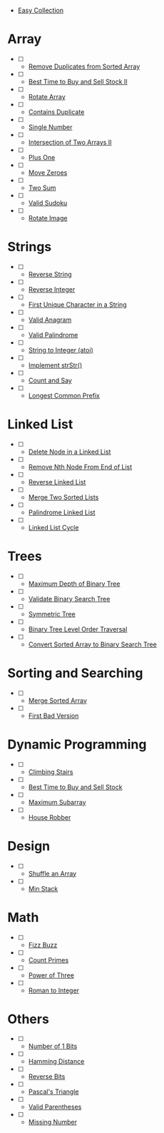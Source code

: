 * [Easy Collection](https://leetcode.com/explore/featured/card/top-interview-questions-easy)

# Array

* [ ] - [Remove Duplicates from Sorted Array](https://leetcode.com/problems/remove-duplicates-from-sorted-array)
* [ ] - [Best Time to Buy and Sell Stock II](https://leetcode.com/problems/best-time-to-buy-and-sell-stock-ii)
* [ ] - [Rotate Array](https://leetcode.com/problems/rotate-array)
* [ ] - [Contains Duplicate](https://leetcode.com/problems/contains-duplicate)
* [ ] - [Single Number](https://leetcode.com/problems/single-number)
* [ ] - [Intersection of Two Arrays II](https://leetcode.com/problems/intersection-of-two-arrays-ii)
* [ ] - [Plus One](https://leetcode.com/problems/plus-one)
* [ ] - [Move Zeroes](https://leetcode.com/problems/move-zeroes)
* [ ] - [Two Sum](https://leetcode.com/problems/two-sum)
* [ ] - [Valid Sudoku](https://leetcode.com/problems/valid-sudoku)
* [ ] - [Rotate Image](https://leetcode.com/problems/rotate-image)

# Strings

* [ ] - [Reverse String](https://leetcode.com/problems/reverse-string)
* [ ] - [Reverse Integer](https://leetcode.com/problems/reverse-integer)
* [ ] - [First Unique Character in a String](https://leetcode.com/problems/first-unique-character-in-a-string)
* [ ] - [Valid Anagram](https://leetcode.com/problems/valid-anagram)
* [ ] - [Valid Palindrome](https://leetcode.com/problems/valid-palindrome)
* [ ] - [String to Integer (atoi)](https://leetcode.com/problems/string-to-integer-atoi)
* [ ] - [Implement strStr()](https://leetcode.com/problems/implement-strstr)
* [ ] - [Count and Say](https://leetcode.com/problems/count-and-say)
* [ ] - [Longest Common Prefix](https://leetcode.com/problems/longest-common-prefix)

# Linked List

* [ ] - [Delete Node in a Linked List](https://leetcode.com/problems/delete-node-in-a-linked-list)
* [ ] - [Remove Nth Node From End of List](https://leetcode.com/problems/remove-nth-node-from-end-of-list)
* [ ] - [Reverse Linked List](https://leetcode.com/problems/reverse-linked-list)
* [ ] - [Merge Two Sorted Lists](https://leetcode.com/problems/merge-two-sorted-lists)
* [ ] - [Palindrome Linked List](https://leetcode.com/problems/palindrome-linked-list)
* [ ] - [Linked List Cycle](https://leetcode.com/problems/linked-list-cycle)

# Trees

* [ ] - [Maximum Depth of Binary Tree](https://leetcode.com/problems/maximum-depth-of-binary-tree)
* [ ] - [Validate Binary Search Tree](https://leetcode.com/problems/validate-binary-search-tree)
* [ ] - [Symmetric Tree](https://leetcode.com/problems/symmetric-tree)
* [ ] - [Binary Tree Level Order Traversal](https://leetcode.com/problems/binary-tree-level-order-traversal)
* [ ] - [Convert Sorted Array to Binary Search Tree](https://leetcode.com/problems/convert-sorted-array-to-binary-search-tree)

# Sorting and Searching

* [ ] - [Merge Sorted Array](https://leetcode.com/problems/merge-sorted-array)
* [ ] - [First Bad Version](https://leetcode.com/problems/first-bad-version)

# Dynamic Programming

* [ ] - [Climbing Stairs](https://leetcode.com/problems/climbing-stairs)
* [ ] - [Best Time to Buy and Sell Stock](https://leetcode.com/problems/best-time-to-buy-and-sell-stock)
* [ ] - [Maximum Subarray](https://leetcode.com/problems/maximum-subarray)
* [ ] - [House Robber](https://leetcode.com/problems/house-robber)

# Design 

* [ ] - [Shuffle an Array](https://leetcode.com/problems/shuffle-an-array)
* [ ] - [Min Stack](https://leetcode.com/problems/min-stack)

# Math

* [ ] - [Fizz Buzz](https://leetcode.com/problems/fizz-buzz)
* [ ] - [Count Primes](https://leetcode.com/problems/count-primes)
* [ ] - [Power of Three](https://leetcode.com/problems/power-of-three)
* [ ] - [Roman to Integer](https://leetcode.com/problems/roman-to-integer)

# Others

* [ ] - [Number of 1 Bits](https://leetcode.com/problems/number-of-1-bits)
* [ ] - [Hamming Distance](https://leetcode.com/problems/hamming-distance)
* [ ] - [Reverse Bits](https://leetcode.com/problems/reverse-bits)
* [ ] - [Pascal's Triangle](https://leetcode.com/problems/pascals-triangle)
* [ ] - [Valid Parentheses](https://leetcode.com/problems/valid-parentheses)
* [ ] - [Missing Number](https://leetcode.com/problems/missing-number)
